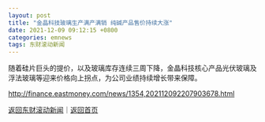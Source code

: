 ```yaml
---
layout: post
title: "金晶科技玻璃生产满产满销 纯碱产品售价持续大涨"
date: 2021-12-09 09:12:15 +0800
categories: emnews
tags: 东财滚动新闻
---
```


随着硅片巨头的提价，以及玻璃库存连续三周下降，金晶科技核心产品光伏玻璃及浮法玻璃等迎来价格向上拐点，为公司业绩持续增长带来保障。

<http://finance.eastmoney.com/news/1354,202112092207903678.html>

[返回东财滚动新闻](//finews.withounder.com/emnews/)｜[返回首页](//finews.withounder.com/)